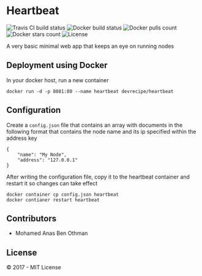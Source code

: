 # Heartbeat

![Travis CI build status](https://img.shields.io/travis/devrecipe/heartbat.svg)
![Docker build status](https://img.shields.io/docker/build/devrecipe/heartbat.svg)
![Docker pulls count](https://img.shields.io/docker/pulls/devrecipe/heartbat.svg)
![Docker stars count](https://img.shields.io/docker/stars/devrecipe/heartbat.svg)
![License](https://img.shields.io/github/license/devrecipe/heartbat.svg)

A very basic minimal web app that keeps an eye on running nodes

## Deployment using Docker

In your docker host, run a new container

```
docker run -d -p 8081:80 --name heartbeat devrecipe/heartbeat
```

## Configuration

Create a `config.json` file that contains an array with documents in the following format that contains the node name and its ip specified within the address key

```
{
    "name": "My Node",
    "address": "127.0.0.1"
}
```

After writing the configuration file, copy it to the heartbeat container and restart it so changes can take effect

```
docker container cp config.json heartbeat
docker contianer restart heartbeat
```

## Contributors

* Mohamed Anas Ben Othman

## License

© 2017 - MIT License
